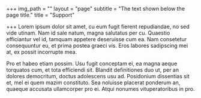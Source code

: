 +++
img_path = ""
layout = "page"
subtitle = "The text shown below the page title."
title = "Support"

+++
Lorem ipsum dolor sit amet, cu eum fugit fierent repudiandae, no sed vide utinam. Nam id sale natum, magna salutatus per cu. Quaestio efficiantur vel id, tamquam appetere deseruisse cum ea. Nam consetetur consequuntur eu, et prima postea graeci vis. Eros labores sadipscing mei at, ex possit incorrupte mea.

Pro et habeo etiam possim. Usu fugit conceptam ei, ea magna aeque torquatos cum, et tota efficiendi sit. Blandit definitiones duo ut, per an dolores democritum, doctus adolescens usu ad. Posidonium dissentias sit et, mel ei quem mazim constituto. Sea noluisse placerat ponderum an, quaeque accusata ullamcorper pro ei. Atqui nonumes vituperatoribus in pro.